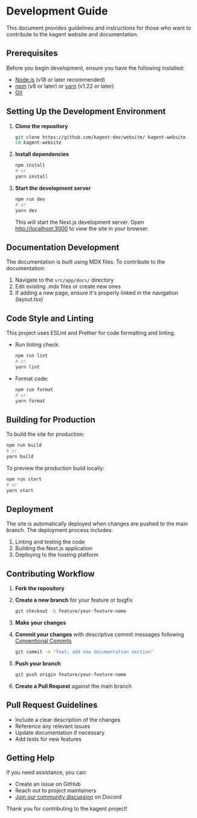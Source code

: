 # Development Guide

This document provides guidelines and instructions for those who want to contribute to the kagent website and documentation.

## Prerequisites

Before you begin development, ensure you have the following installed:

- [Node.js](https://nodejs.org/) (v18 or later recommended)
- [npm](https://www.npmjs.com/) (v8 or later) or [yarn](https://yarnpkg.com/) (v1.22 or later)
- [Git](https://git-scm.com/)

## Setting Up the Development Environment

1. **Clone the repository**

   ```bash
   git clone https://github.com/kagent-dev/website/ kagent-website
   cd kagent-website
   ```

2. **Install dependencies**

   ```bash
   npm install
   # or
   yarn install
   ```

3. **Start the development server**

   ```bash
   npm run dev
   # or
   yarn dev
   ```

   This will start the Next.js development server. Open [http://localhost:3000](http://localhost:3000) to view the site in your browser.


## Documentation Development

The documentation is built using MDX files. To contribute to the documentation:

1. Navigate to the `src/app/docs/` directory
2. Edit existing .mdx files or create new ones
3. If adding a new page, ensure it's properly linked in the navigation (layout.tsx)

## Code Style and Linting

This project uses ESLint and Prettier for code formatting and linting.

- Run linting check:

  ```bash
  npm run lint
  # or
  yarn lint
  ```

- Format code:

  ```bash
  npm run format
  # or
  yarn format
  ```

## Building for Production

To build the site for production:

```bash
npm run build
# or
yarn build
```

To preview the production build locally:

```bash
npm run start
# or
yarn start
```

## Deployment

The site is automatically deployed when changes are pushed to the main branch. The deployment process includes:

1. Linting and testing the code
2. Building the Next.js application
3. Deploying to the hosting platform

## Contributing Workflow

1. **Fork the repository**
2. **Create a new branch** for your feature or bugfix
   ```bash
   git checkout -b feature/your-feature-name
   ```

3. **Make your changes**
4. **Commit your changes** with descriptive commit messages following [Conventional Commits](https://www.conventionalcommits.org/)
   ```bash
   git commit -m "feat: add new documentation section"
   ```
5. **Push your branch**
   ```bash
   git push origin feature/your-feature-name
   ```
6. **Create a Pull Request** against the main branch

## Pull Request Guidelines

- Include a clear description of the changes
- Reference any relevant issues
- Update documentation if necessary
- Add tests for new features

## Getting Help

If you need assistance, you can:

- Create an issue on GitHub
- Reach out to project maintainers
- [Join our community discussion](https://bit.ly/kagentdiscord) on Discord

Thank you for contributing to the kagent project!